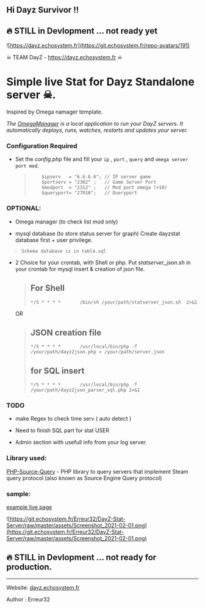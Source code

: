 ## Hi Dayz Survivor !!


## 🔥 STILL in Devlopment ... not ready yet

![https://dayz.echosystem.fr](https://git.echosystem.fr/repo-avatars/191)

☠  TEAM DayZ -  https://dayz.echosystem.fr ☠ 


#   Simple live Stat for Dayz Standalone server ☠.
Inspired by Omega namager template.

*The [OmegaManager](https://cftools.de/) is a local application to run your DayZ servers. It automatically deploys, runs, watches, restarts and updates your server.*



### Configuration Required

 -  Set the *config.php* file and fill your `ip` , `port` , `query` and `omega server port mod`.

    >         $ipserv   = "6.6.6.6"; // IP server game
    >         $portserv = "2302" ;   // Game Server Port
    >         $modport  = "2312" ;   // Mod port omega (+10)
    >         $queryport= "27016";   // Queryport
 

### OPTIONAL:

 - Omega manager (to check list mod only) 

 - mysql database (to store status server for graph) 
     Create dayzstat database first + user privilege.
 >     Schema database is in table.sql

 - 2 Choice for your crontab, with Shell or php. Put *statserver_json.sh* in your crontab for mysql insert & creation of json file. 
 
     > ## For Shell 
     >     */5 * * * *       /bin/sh /your/path/statserver_json.sh  2>&1
     OR

     > ## JSON creation file
     >     */5 * * * *       /usr/local/bin/php -f /your/path/dayz2json.php > /your/path/server.json
     > ## for SQL insert
     >     */5 * * * *       /usr/local/bin/php -f /your/path/dayz2json_parser_sql.php 2>&1


### TODO

 - make Regex to check time serv ( auto detect )
 
 - Need to finish SQL part for stat USER
 
 - Admin section with usefull info from your log server.

 



### Library used:

  [PHP-Source-Query](https://github.com/xPaw/PHP-Source-Query) -     PHP library to query servers that implement Steam query protocol (also known as Source Engine Query protocol) 

 
 

### sample:

 [example live page](https://dayz.echosystem.fr/git-DayZ-server-stat/)
 
![https://git.echosystem.fr/Erreur32/DayZ-Stat-Server/raw/master/assets/Screenshot_2021-02-01.png](https://git.echosystem.fr/Erreur32/DayZ-Stat-Server/raw/master/assets/Screenshot_2021-02-01.png)



## 🔥 STILL in Devlopment ... not ready for production.


-----
Website: [dayz.echosystem.fr](https://dayz.echosystem.fr)

Author : Erreur32
